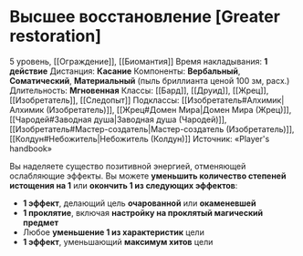 # Высшее восстановление [Greater restoration]
5 уровень, [[Ограждение]], [[Биомантия]]
Время накладывания: **1 действие**
Дистанция: **Касание**
Компоненты: **Вербальный**, **Соматический**, **Материальный** (пыль бриллианта ценой 100 зм, расх.)
Длительность: **Мгновенная**
Классы: [[Бард]], [[Друид]], [[Жрец]], [[Изобретатель]], [[Следопыт]]
Подклассы: [[Изобретатель#Алхимик|Алхимик (Изобретатель)]], [[Жрец#Домен Мира|Домен Мира (Жрец)]], [[Чародей#Заводная душа|Заводная душа (Чародей)]], [[Изобретатель#Мастер-создатель|Мастер-создатель (Изобретатель)]], [[Колдун#Небожитель|Небожитель (Колдун)]]
Источник: «Player's handbook»

Вы наделяете существо позитивной энергией, отменяющей ослабляющие эффекты. Вы можете **уменьшить количество степеней истощения на 1** или **окончить 1 из следующих эффектов**:

- **1 эффект**, делающий цель **очарованной** или **окаменевшей**
- **1 проклятие**, включая **настройку на проклятый магический предмет**
- Любое **уменьшение 1 из характеристик** цели
- **1 эффект**, уменьшающий **максимум хитов** цели